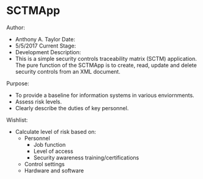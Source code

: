 # SCTMApp
Author: 
- Anthony A. Taylor
Date: 
- 5/5/2017
Current Stage: 
- Development
Description:
- This is a simple security controls traceability matrix (SCTM) application.
The pure function of the SCTMApp is to create, read, update and delete security controls from an XML document.

Purpose:
- To provide a baseline for information systems in various enviornments.
- Assess risk levels.
- Clearly describe the duties of key personnel.

Wishlist:
- Calculate level of risk based on:
  - Personnel
    - Job function
    - Level of access
    - Security awareness training/certifications
  - Control settings
  - Hardware and software
  
